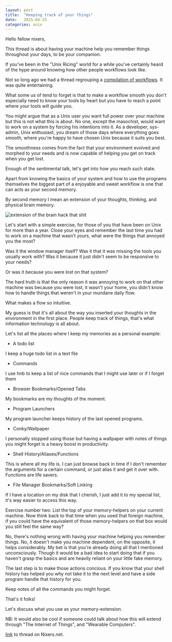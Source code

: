 ```yaml
---
layout: post
title:  "Keeping track of your things"
date:   2015-04-25
categories: unix
---
```


Hello fellow nixers,


This thread is about having your machine help you remember things throughout
your days, to be your companion.


If you've been in the "Unix Ricing" world for a while you've certainly heard
of the hype around knowing how other people workflows look like.

Not so long ago we had a thread regrouping a [compilation of workflows](http://nixers.net/showthread.php?tid=1606). It was quite entertaining.


What some us of tend to forget is that to make a workflow smooth you don't
especially need to know your tools by heart but you have to reach a point where
your tools will guide you.


You might argue that as a Unix user you want full power over your machine but
this is not what this is about. No one, except the masochist, would want to work
on a system by forcing his intentions into it. As a developer, sys-admin,
Unix enthusiast, you dream of those days where everything goes smooth, where
you're happy to have chosen Unix because it suits you best.

The smoothness comes from the fact that your environment evolved and morphed to
your needs and is now capable of helping you get on track when you get lost.


Enough of the sentimental talk, let's get into how you reach such state.


Apart from knowing the basics of your system and how to use the programs
themselves the biggest part of a enjoyable and sweet workflow is one that can
acts as your second memory.


By second memory I mean an extension of your thoughts, thinking, and physical
brain memory.

![extension of the brain hack that shit]({{site.baseurl}}/assets/hack_it.jpg)

Let's start with a simple exercise, for those of you that have been on Unix
for more than a year. Close your eyes and remember the last time you had to
work on a machine that wasn't yours, what were the things that annoyed you the
most?


Was it the window manager itself? Was it that it was missing the tools you
usually work with? Was it because it just didn't seem to be responsive to your
needs?

Or was it because you were lost on that system?


The hard truth is that the only reason it was annoying to work on that other
machine was because you were lost, it wasn't your home, you didn't know how to
handle things that weren't in your mundane daily flow.


What makes a flow so intuitive.


My guess is that it's all about the way you inserted your thoughts in the
environment in the first place.
People keep track of things, that's what information technology is all about.


Let's list all the places where I keep my memories as a personal example:

* A todo list

I keep a huge todo list in a text file

* Commands

I use hnb to keep a list of nice commands that I might use later or if I forget them

* Browser Bookmarks/Opened Tabs

My bookmarks are my thoughts of the moment.

* Program Launchers

My program launcher keeps history of the last opened programs.

* Conky/Wallpaper

I personally stopped using those but having a wallpaper with notes of things
you might forget is a heavy boost in productivity.

* Shell History/Aliases/Functions

This is where all my life is. I can just browse back in time if I don't remember
the arguments for a certain command, or just alias it and get it over with.
Functions are life savers.

* File Manager Bookmarks/Soft Linking

If I have a location on my disk that I cherish, I just add it to my special
list, it's way easier to access this way.


Exercise number two: List the top of your memory-helpers on your current
machine. Now think back to that time when you used that foreign machine, if
you could have the equivalent of those memory-helpers on that box would you
still feel the same way?


No, there's nothing wrong with having your machine helping you remember things.
No, it doesn't make you machine dependent, on the opposite, it helps
considerably. My bet is that you're already doing all that I mentioned
unconsciously. Though it would be a bad idea to start doing that if you haven't
grasp the basics and are heavily reliant on your little fake memory.


The last step is to make those actions concious. If you know that your shell
history has helped you why not take it to the next level and have a side program
handle that history for you.


Keep notes of all the commands you might forget.



That's it folks!


Let's discuss what you use as your memory-extension.



NB: It would also be cool if someone could talk about how this will extend
through "The Internet of Things", and "Wearable Computers".


[link](http://nixers.net/showthread.php?tid=1637) to thread on Nixers.net.
